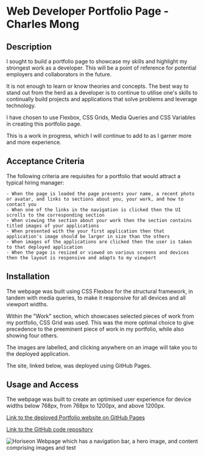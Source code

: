 # Web Developer Portfolio Page - Charles Mong

## Description

I sought to build a portfolio page to showcase my skills and highlight my strongest work as a developer. This will be a point of reference for potential employers and collaborators in the future.  


It is not enough to learn or know theories and concepts. The best way to stand out from the herd as a developer is to continue to utilise one's skills to continually build projects and applications that solve problems and leverage technology.  


I have chosen to use Flexbox, CSS Grids, Media Queries and CSS Variables in creating this portfolio page.  


This is a work in progress, which I will continue to add to as I garner more and more experience.  


## Acceptance Criteria

The following criteria are requisites for a portfolio that would attract a typical hiring manager:

```
- When the page is loaded the page presents your name, a recent photo or avatar, and links to sections about you, your work, and how to contact you
- When one of the links in the navigation is clicked then the UI scrolls to the corresponding section
- When viewing the section about your work then the section contains titled images of your applications
- When presented with the your first application then that application's image should be larger in size than the others
- When images of the applications are clicked then the user is taken to that deployed application
- When the page is resized or viewed on various screens and devices then the layout is responsive and adapts to my viewport
```

## Installation

The webpage was built using CSS Flexbox for the structural framework, in tandem with media queries, to make it responsive for all devices and all viewport widths.   

Within the "Work" section, which showcases selected pieces of work from my portfolio, CSS Grid was used. This was the more optimal choice to give precedence to the preeminent piece of work in my portfolio, while also showing four others.

The images are labelled, and clicking anywhere on an image will take you to the deployed application.

The site, linked below, was deployed using GitHub Pages. 

## Usage and Access

The webpage was built to create an optimised user experience for device widths below 768px, from 768px to 1200px, and above 1200px.

[Link to the deployed Portfolio website on GitHub Pages](https://ccmong.github.io/accessibility-and-seo-refactor/)

[Link to the GitHub code repository](https://github.com/CcMong/accessibility-and-seo-refactor)
  
![Horiseon Webpage which has a navigation bar, a hero image, and content comprising images and test](assets/images/horiseon-screenshot.png "Horiseon Webpage")


